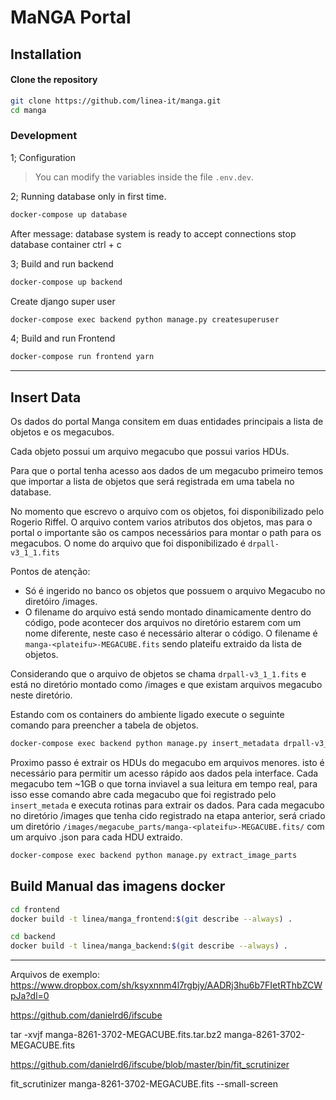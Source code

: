 # MaNGA Portal

## Installation

#### Clone the repository

```bash
git clone https://github.com/linea-it/manga.git
cd manga
```

### Development

1; Configuration

> You can modify the variables inside the file `.env.dev`.

2; Running database only in first time.

```bash
docker-compose up database
```

After message: database system is ready to accept connections
stop database container ctrl + c

3; Build and run backend

```bash
docker-compose up backend
```

Create django super user

```bash
docker-compose exec backend python manage.py createsuperuser
```

4; Build and run Frontend

```bash
docker-compose run frontend yarn
```

---

## Insert Data

Os dados do portal Manga consitem em duas entidades principais a lista de objetos e os megacubos.

Cada objeto possui um arquivo megacubo que possui varios HDUs.

Para que o portal tenha acesso aos dados de um megacubo primeiro temos que importar a lista de objetos que será registrada em uma tabela no database.

No momento que escrevo o arquivo com os objetos, foi disponibilizado pelo Rogerio Riffel.
O arquivo contem varios atributos dos objetos, mas para o portal o importante são os campos necessários para montar o path para os megacubos. O nome do arquivo que foi disponibilizado é `drpall-v3_1_1.fits`

Pontos de atenção:

- Só é ingerido no banco os objetos que possuem o arquivo Megacubo no diretóiro /images.
- O filename do arquivo está sendo montado dinamicamente dentro do código, pode acontecer dos arquivos no diretório estarem com um nome diferente, neste caso é necessário alterar o código. O filename é `manga-<plateifu>-MEGACUBE.fits` sendo plateifu extraido da lista de objetos.

Considerando que o arquivo de objetos se chama `drpall-v3_1_1.fits` e está no diretório montado como /images e que existam arquivos megacubo neste diretório.

Estando com os containers do ambiente ligado execute o seguinte comando para preencher a tabela de objetos.

```bash
docker-compose exec backend python manage.py insert_metadata drpall-v3_1_1.fits
```

Proximo passo é extrair os HDUs do megacubo em arquivos menores. isto é necessário para permitir um acesso rápido aos dados pela interface. Cada megacubo tem ~1GB o que torna inviavel a sua leitura em tempo real, para isso esse comando abre cada megacubo que foi registrado pelo `insert_metada` e executa rotinas para extrair os dados. Para cada megacubo no diretório /images que tenha cido registrado na etapa anterior, será criado um diretório `/images/megacube_parts/manga-<plateifu>-MEGACUBE.fits/` com um arquivo .json para cada HDU extraido.

```bash
docker-compose exec backend python manage.py extract_image_parts
```

## Build Manual das imagens docker

```bash
cd frontend
docker build -t linea/manga_frontend:$(git describe --always) .
```

```bash
cd backend
docker build -t linea/manga_backend:$(git describe --always) .
```

<!-- Download SDSS Images
This will download the SDSS image by the object's RA and Dec.
You can check the images in here: <http://skyserver.sdss.org/dr16/en/tools/chart/image.aspx>.
Executar o seguinte comando para baixar as imagens para cada objeto.

```bash
docker-compose exec backend python manage.py download_sdss_images
``` -->

---
Arquivos de exemplo: https://www.dropbox.com/sh/ksyxnnm4l7rgbjy/AADRj3hu6b7FIetRThbZCWpJa?dl=0


https://github.com/danielrd6/ifscube

tar -xvjf manga-8261-3702-MEGACUBE.fits.tar.bz2 manga-8261-3702-MEGACUBE.fits

https://github.com/danielrd6/ifscube/blob/master/bin/fit_scrutinizer

fit_scrutinizer manga-8261-3702-MEGACUBE.fits --small-screen